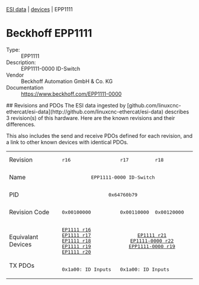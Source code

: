 <div class="nav"><a href="/esi-data">ESI data</a> | <a href="/esi-data/devices">devices</a> | EPP1111</div>

#  Beckhoff EPP1111

<dl>
  <dt>Type:</dt><dd>EPP1111</dd>
  <dt>Description:</dt><dd>EPP1111-0000 ID-Switch</dd>
  <dt>Vendor</dt><dd>Beckhoff Automation GmbH & Co. KG</dd>
  <dt>Documentation</dt><dd><a href="https://www.beckhoff.com/EPP1111-0000">https://www.beckhoff.com/EPP1111-0000</a></dd>
</dl>
## Revisions and PDOs
The ESI data ingested by [github.com/linuxcnc-ethercat/esi-data](http://github.com/linuxcnc-ethercat/esi-data) describes 3 revision(s) of this hardware.  Here are the known revisions and their differences.

This also includes the send and receive PDOs defined for each revision, and a link to other known devices with identical PDOs.

<table>
<tr >
<td class="first">Revision</td>
<td ><pre>r16</pre></td>
<td ><pre>r17</pre></td>
<td ><pre>r18</pre></td>
</tr>
<tr >
<td class="first">Name</td>
<td  colspan=3 align="center"><pre>EPP1111-0000 ID-Switch</pre></td>
</tr>
<tr >
<td class="first">PID</td>
<td  colspan=3 align="center"><pre>0x64760b79</pre></td>
</tr>
<tr >
<td class="first">Revision Code</td>
<td ><pre>0x00100000</pre></td>
<td ><pre>0x00110000</pre></td>
<td ><pre>0x00120000</pre></td>
</tr>
<tr >
<td class="first">Equivalant Devices</td>
<td ><pre><a href="EP1111">EP1111 r16</a><br/><a href="EP1111">EP1111 r17</a><br/><a href="EP1111">EP1111 r18</a><br/><a href="EP1111">EP1111 r19</a><br/><a href="EP1111">EP1111 r20</a></pre></td>
<td  colspan=2 align="center"><pre><a href="EP1111">EP1111 r21</a><br/><a href="EP1111-0000">EP1111-0000 r22</a><br/><a href="EPP1111-0000">EPP1111-0000 r19</a></pre></td>
</tr>
<tr class="txpdo pdosection">
<td class="first" rowspan=1 valign=top>TX PDOs</td>
<td><pre>0x1a00: ID Inputs </pre></td>
<td colspan=2 align="left"><pre>0x1a00: ID Inputs</pre></td>
<td></td>
</tr>
</table>
